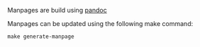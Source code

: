 Manpages are build using [pandoc](https://pandoc.org/)

Manpages can be updated using the following make command:

```
make generate-manpage
```
